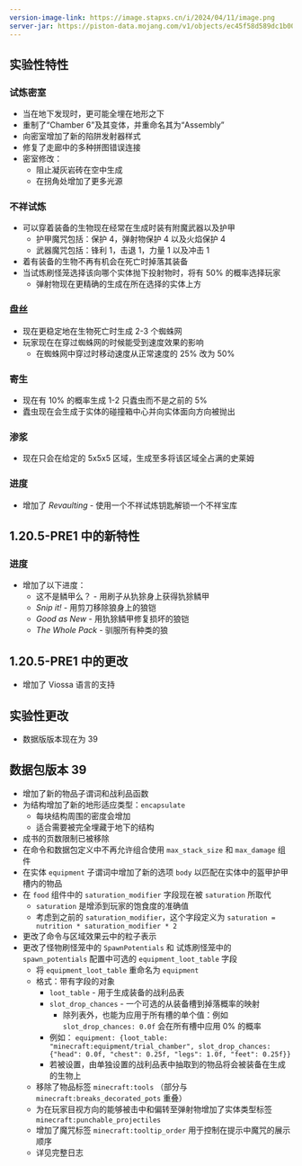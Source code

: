 ```yaml
---
version-image-link: https://image.stapxs.cn/i/2024/04/11/image.png
server-jar: https://piston-data.mojang.com/v1/objects/ec45f58d589dc1b00b25c6798dd10d2af70867e5/server.jar
---
```

## 实验性特性
### 试炼密室
* 当在地下发现时，更可能全埋在地形之下
* 重制了“Chamber 6”及其变体，并重命名其为“Assembly”
* 向密室增加了新的陷阱发射器样式
* 修复了走廊中的多种拼图错误连接
* 密室修改：
    * 阻止凝灰岩砖在空中生成
    * 在拐角处增加了更多光源

### 不祥试炼
* 可以穿着装备的生物现在经常在生成时装有附魔武器以及护甲
    * 护甲魔咒包括：保护 4，弹射物保护 4 以及火焰保护 4
    * 武器魔咒包括：锋利 1，击退 1，力量 1 以及冲击 1
* 着有装备的生物不再有机会在死亡时掉落其装备
* 当试炼刷怪笼选择该向哪个实体抛下投射物时，将有 50% 的概率选择玩家
    * 弹射物现在更精确的生成在所在选择的实体上方

### 盘丝
* 现在更稳定地在生物死亡时生成 2-3 个蜘蛛网
* 玩家现在在穿过蜘蛛网的时候能受到速度效果的影响
    * 在蜘蛛网中穿过时移动速度从正常速度的 25% 改为 50%

### 寄生
* 现在有 10% 的概率生成 1-2 只蠹虫而不是之前的 5%
* 蠹虫现在会生成于实体的碰撞箱中心并向实体面向方向被抛出

### 渗浆
* 现在只会在给定的 5x5x5 区域，生成至多将该区域全占满的史莱姆

### 进度
* 增加了 *Revaulting* - 使用一个不祥试炼钥匙解锁一个不祥宝库

## 1.20.5-PRE1 中的新特性
### 进度
* 增加了以下进度：
    * 这不是鳞甲么？ - 用刷子从犰狳身上获得犰狳鳞甲
    * *Snip it!* - 用剪刀移除狼身上的狼铠
    * *Good as New* - 用犰狳鳞甲修复损坏的狼铠
    * *The Whole Pack* - 驯服所有种类的狼

## 1.20.5-PRE1 中的更改
* 增加了 Viossa 语言的支持

## 实验性更改
* 数据版版本现在为 39

## 数据包版本 39
* 增加了新的物品子谓词和战利品函数
* 为结构增加了新的地形适应类型：`encapsulate`
    * 每块结构周围的密度会增加
    * 适合需要被完全埋藏于地下的结构
* 成书的页数限制已被移除
* 在命令和数据包定义中不再允许组合使用 `max_stack_size` 和 `max_damage` 组件
* 在实体 `equipment` 子谓词中增加了新的选项 `body` 以匹配在实体中的盔甲护甲槽内的物品
* 在 `food` 组件中的 `saturation_modifier` 字段现在被 `saturation` 所取代
    * `saturation` 是增添到玩家的饱食度的准确值
    * 考虑到之前的 `saturation_modifier`，这个字段定义为 `saturation = nutrition * saturation_modifier * 2`
* 更改了命令与区域效果云中的粒子表示
* 更改了怪物刷怪笼中的 `SpawnPotentials` 和 试炼刷怪笼中的 `spawn_potentials` 配置中可选的 `equipment_loot_table` 字段
    * 将 `equipment_loot_table` 重命名为 `equipment`
    * 格式：带有字段的对象
        * `loot_table` - 用于生成装备的战利品表
        * `slot_drop_chances` - 一个可选的从装备槽到掉落概率的映射
            * 除列表外，也能为应用于所有槽的单个值：例如 `slot_drop_chances: 0.0f` 会在所有槽中应用 0% 的概率
        * 例如： `equipment: {loot_table: "minecraft:equipment/trial_chamber", slot_drop_chances: {"head": 0.0f, "chest": 0.25f, "legs": 1.0f, "feet": 0.25f}}`
        * 若被设置，由单独设置的战利品表中抽取到的物品将会被装备在生成的生物上
    * 移除了物品标签 `minecraft:tools` （部分与 `minecraft:breaks_decorated_pots` 重叠）
    * 为在玩家目视方向的能够被击中和偏转至弹射物增加了实体类型标签 `minecraft:punchable_projectiles`
    * 增加了魔咒标签 `minecraft:tooltip_order` 用于控制在提示中魔咒的展示顺序
    * 详见完整日志
